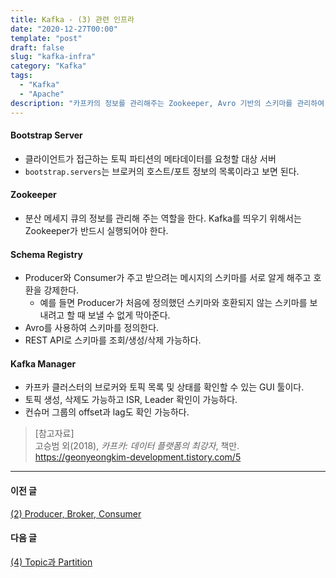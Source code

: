 ```yaml
---
title: Kafka - (3) 관련 인프라
date: "2020-12-27T00:00"
template: "post"
draft: false
slug: "kafka-infra"
category: "Kafka"
tags:
  - "Kafka"
  - "Apache"
description: "카프카의 정보를 관리해주는 Zookeeper, Avro 기반의 스키마를 관리하여 스키마를 강제해주는 Schema Registry 등이 대표적으로 카프카와 관련된 인프라이다."
---
```


#### Bootstrap Server
- 클라이언트가 접근하는 토픽 파티션의 메타데이터를 요청할 대상 서버
- `bootstrap.servers`는 브로커의 호스트/포트 정보의 목록이라고 보면 된다.

#### Zookeeper
-  분산 메세지 큐의 정보를 관리해 주는 역할을 한다. Kafka를 띄우기 위해서는 Zookeeper가 반드시 실행되어야 한다.

#### Schema Registry
- Producer와 Consumer가 주고 받으려는 메시지의 스키마를 서로 알게 해주고 호환을 강제한다.
  * 예를 들면 Producer가 처음에 정의했던 스키마와 호환되지 않는 스키마를 보내려고 할 때 보낼 수 없게 막아준다.
- Avro를 사용하여 스키마를 정의한다.
- REST API로 스키마를 조회/생성/삭제 가능하다.

#### Kafka Manager
- 카프카 클러스터의 브로커와 토픽 목록 및 상태를 확인할 수 있는 GUI 툴이다.
- 토픽 생성, 삭제도 가능하고 ISR, Leader 확인이 가능하다.
- 컨슈머 그룹의 offset과 lag도 확인 가능하다.


> [참고자료]  
> 고승범 외(2018), _카프카: 데이터 플랫폼의 최강자_, 책만.  
> https://geonyeongkim-development.tistory.com/5  

---

#### 이전 글
[(2) Producer, Broker, Consumer](/posts/kafka-producer-broker-consumer)

#### 다음 글
[(4) Topic과 Partition](/posts/kafka-topic-partition)